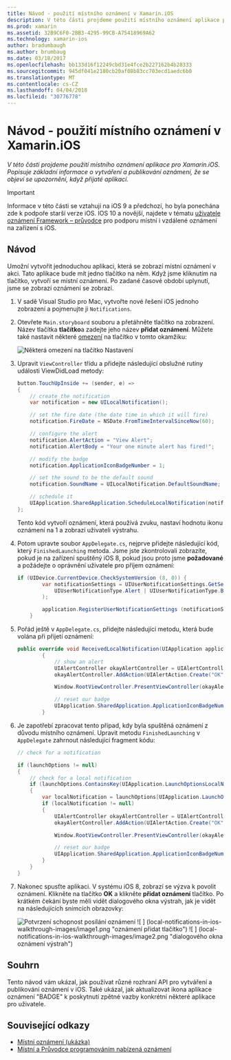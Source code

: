 ```yaml
---
title: Návod - použití místního oznámení v Xamarin.iOS
description: V této části projdeme použití místního oznámení aplikace pro Xamarin.iOS. Popisuje základní informace o vytváření a publikování oznámení, že se objeví se upozornění, když přijaté aplikací.
ms.prod: xamarin
ms.assetid: 32B9C6F0-2BB3-4295-99CB-A75418969A62
ms.technology: xamarin-ios
author: bradumbaugh
ms.author: brumbaug
ms.date: 03/18/2017
ms.openlocfilehash: bb133d16f12249cbd31e4fce2b227162b4b28333
ms.sourcegitcommit: 945df041e2180cb20af08b83cc703ecd1aedc6b0
ms.translationtype: MT
ms.contentlocale: cs-CZ
ms.lasthandoff: 04/04/2018
ms.locfileid: "30776778"
---
```

# <a name="walkthrough---using-local-notifications-in-xamarinios"></a>Návod - použití místního oznámení v Xamarin.iOS

_V této části projdeme použití místního oznámení aplikace pro Xamarin.iOS. Popisuje základní informace o vytváření a publikování oznámení, že se objeví se upozornění, když přijaté aplikací._

> [!IMPORTANT]
> Informace v této části se vztahují na iOS 9 a předchozí, ho byla ponechána zde k podpoře starší verze iOS. IOS 10 a novější, najdete v tématu [uživatele oznámení Framework – průvodce](~/ios/platform/user-notifications/index.md) pro podporu místní i vzdálené oznámení na zařízení s iOS.

## <a name="walkthrough"></a>Návod

Umožní vytvořit jednoduchou aplikaci, která se zobrazí místní oznámení v akci. Tato aplikace bude mít jedno tlačítko na něm. Když jsme kliknutím na tlačítko, vytvoří se místní oznámení. Po zadané časové období uplynutí, jsme se zobrazí oznámení se zobrazí.


1. V sadě Visual Studio pro Mac, vytvořte nové řešení iOS jednoho zobrazení a pojmenujte ji `Notifications`.
1. Otevřete `Main.storyboard` souboru a přetáhněte tlačítko na zobrazení. Název tlačítka **tlačítko**a zadejte jeho název **přidat oznámení**. Můžete také nastavit některé [omezení](~/ios/user-interface/designer/designer-auto-layout.md) na tlačítko v tomto okamžiku: 

    ![](local-notifications-in-ios-walkthrough-images/image3.png "Některá omezení na tlačítko Nastavení")
1. Upravit `ViewController` třídu a přidejte následující obslužné rutiny události ViewDidLoad metody:

    ```csharp
    button.TouchUpInside += (sender, e) =>
    {
        // create the notification
        var notification = new UILocalNotification();

        // set the fire date (the date time in which it will fire)
        notification.FireDate = NSDate.FromTimeIntervalSinceNow(60);

        // configure the alert
        notification.AlertAction = "View Alert";
        notification.AlertBody = "Your one minute alert has fired!";

        // modify the badge
        notification.ApplicationIconBadgeNumber = 1;

        // set the sound to be the default sound
        notification.SoundName = UILocalNotification.DefaultSoundName;

        // schedule it
        UIApplication.SharedApplication.ScheduleLocalNotification(notification);
    };
    ```

    Tento kód vytvoří oznámení, která používá zvuku, nastaví hodnotu ikonu oznámení na 1 a zobrazí uživateli výstrahu.

1. Potom upravte soubor `AppDelegate.cs`, nejprve přidejte následující kód, který `FinishedLaunching` metoda. Jsme jste zkontrolovali zobrazíte, pokud je na zařízení spuštěný iOS 8, pokud jsou proto jsme **požadované** a požádejte o oprávnění uživatele pro příjem oznámení:

    ```csharp
    if (UIDevice.CurrentDevice.CheckSystemVersion (8, 0)) {
            var notificationSettings = UIUserNotificationSettings.GetSettingsForTypes (
                UIUserNotificationType.Alert | UIUserNotificationType.Badge | UIUserNotificationType.Sound, null
            );

            application.RegisterUserNotificationSettings (notificationSettings);
        }
    ```

1. Pořád ještě v `AppDelegate.cs`, přidejte následující metodu, která bude volána při přijetí oznámení:

    ```csharp
    public override void ReceivedLocalNotification(UIApplication application, UILocalNotification notification)
            {
                // show an alert
                UIAlertController okayAlertController = UIAlertController.Create(notification.AlertAction, notification.AlertBody, UIAlertControllerStyle.Alert);
                okayAlertController.AddAction(UIAlertAction.Create("OK", UIAlertActionStyle.Default, null));

                Window.RootViewController.PresentViewController(okayAlertController, true, null);

                // reset our badge
                UIApplication.SharedApplication.ApplicationIconBadgeNumber = 0;
            }

    ```

1. Je zapotřebí zpracovat tento případ, kdy byla spuštěná oznámení z důvodu místního oznámení. Upravit metodu `FinishedLaunching` v `AppDelegate` zahrnout následující fragment kódu:


    ```csharp
    // check for a notification

    if (launchOptions != null)
    {
        // check for a local notification
        if (launchOptions.ContainsKey(UIApplication.LaunchOptionsLocalNotificationKey))
        {
            var localNotification = launchOptions[UIApplication.LaunchOptionsLocalNotificationKey] as UILocalNotification;
            if (localNotification != null)
            {
                UIAlertController okayAlertController = UIAlertController.Create(localNotification.AlertAction, localNotification.AlertBody, UIAlertControllerStyle.Alert);
                okayAlertController.AddAction(UIAlertAction.Create("OK", UIAlertActionStyle.Default, null));

                Window.RootViewController.PresentViewController(okayAlertController, true, null);

                // reset our badge
                UIApplication.SharedApplication.ApplicationIconBadgeNumber = 0;
            }
        }
    }

    ```

1. Nakonec spusťte aplikaci. V systému iOS 8, zobrazí se výzva k povolit oznámení. Klikněte na tlačítko **OK** a klikněte **přidat oznámení** tlačítko. Po krátkém čekání byste měli vidět dialogového okna výstrah, jak je vidět na následujících snímcích obrazovky:

    ![](local-notifications-in-ios-walkthrough-images/image0.png "Potvrzení schopnost posílání oznámení") ![ ] (local-notifications-in-ios-walkthrough-images/image1.png "oznámení přidat tlačítko") ![ ] (local-notifications-in-ios-walkthrough-images/image2.png "dialogového okna oznámení výstrah")

## <a name="summary"></a>Souhrn

Tento návod vám ukázal, jak používat různé rozhraní API pro vytváření a publikování oznámení v iOS. Také ukázal, jak aktualizovat ikona aplikace oznámení "BADGE" k poskytnutí zpětné vazby konkrétní některé aplikace pro uživatele.


## <a name="related-links"></a>Související odkazy

- [Místní oznámení (ukázka)](https://developer.xamarin.com/samples/monotouch/LocalNotifications)
- [Místní a Průvodce programováním nabízená oznámení](https://developer.apple.com/library/prerelease/content/documentation/NetworkingInternet/Conceptual/RemoteNotificationsPG/)

